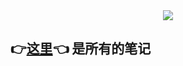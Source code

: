 <div style="text-align:center"><img src="https://pic3.zhimg.com/80/v2-610c797a92a5db443d2736061c2299a6_720w.jpg" align=center/></div>  


## 👉[这里](https://yz14.github.io/yz/)👈 是所有的笔记  
